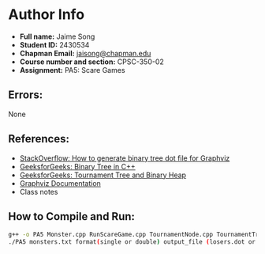 # Author Info
- **Full name:** Jaime Song
- **Student ID:** 2430534
- **Chapman Email:** jaisong@chapman.edu
- **Course number and section:** CPSC-350-02
- **Assignment:** PA5: Scare Games

## Errors:
None

## References:
- [StackOverflow: How to generate binary tree dot file for Graphviz](https://stackoverflow.com/questions/40348519/how-to-generate-binary-tree-dot-file-for-graphviz-from-c)
- [GeeksforGeeks: Binary Tree in C++](https://www.geeksforgeeks.org/binary-tree-in-cpp/)
- [GeeksforGeeks: Tournament Tree and Binary Heap](https://www.geeksforgeeks.org/tournament-tree-and-binary-heap/)
- [Graphviz Documentation](https://graphviz.org/doc/info/lang.html)
- Class notes

## How to Compile and Run:
```bash
g++ -o PA5 Monster.cpp RunScareGame.cpp TournamentNode.cpp TournamentTree.cpp main.cpp
./PA5 monsters.txt format(single or double) output_file (losers.dot or winners.dot)

